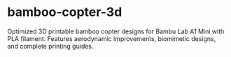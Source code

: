 # bamboo-copter-3d
Optimized 3D printable bamboo copter designs for Bambu Lab A1 Mini with PLA filament. Features aerodynamic improvements, biomimetic designs, and complete printing guides.
